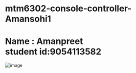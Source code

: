 # mtm6302-console-controller-Amansohi1
<h1>Name : Amanpreet <br> student id:9054113582</h1>

![image](https://github.com/Amansohi1/mtm6302-console-controller-Amansohi1/assets/133885565/595c85ae-2b9c-46ef-ab46-2a2dab561586)
